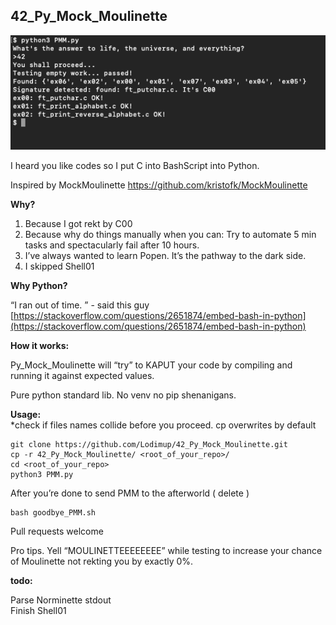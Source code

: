 
## **42_Py_Mock_Moulinette**

![alt text](https://github.com/Lodimup/42_Py_Mock_Moulinette/raw/main/img/01.png)

I heard you like codes so I put C into BashScript into Python.

Inspired by MockMoulinette https://github.com/kristofk/MockMoulinette

**Why?**

 1. Because I got rekt by C00
 2. Because why do things manually when you can: Try to automate 5 min tasks and spectacularly fail after 10 hours.
 3. I’ve always wanted to learn Popen. It’s the pathway to the dark side.
 4. I skipped Shell01

**Why Python?**

“I ran out of time. ” - said this guy
[https://stackoverflow.com/questions/2651874/embed-bash-in-python](https://stackoverflow.com/questions/2651874/embed-bash-in-python)

**How it works:**

Py_Mock_Moulinette will “try” to KAPUT your code by compiling and running it against expected values.

Pure python standard lib.  No venv no pip shenanigans.

**Usage:**  
*check if files names collide before you proceed. cp overwrites by default

    git clone https://github.com/Lodimup/42_Py_Mock_Moulinette.git
    cp -r 42_Py_Mock_Moulinette/ <root_of_your_repo>/
    cd <root_of_your_repo>
    python3 PMM.py


After you’re done to send PMM to the afterworld ( delete )

    bash goodbye_PMM.sh

Pull requests welcome

Pro tips. Yell “MOULINETTEEEEEEEE” while testing to increase your chance of Moulinette not rekting you by exactly 0%.

**todo:**

Parse Norminette stdout  
Finish Shell01
